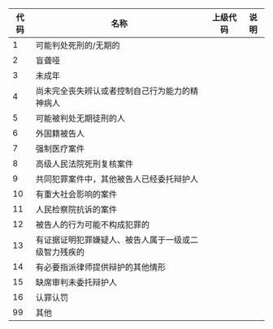 | 代码 | 名称                                                 | 上级代码 | 说明 |
| ---- | ---------------------------------------------------- | -------- | ---- |
| 1    | 可能判处死刑的/无期的                                |          |      |
| 2    | 盲聋哑                                               |          |      |
| 3    | 未成年                                               |          |      |
| 4    | 尚未完全丧失辨认或者控制自己行为能力的精神病人       |          |      |
| 5    | 可能被判处无期徒刑的人                               |          |      |
| 6    | 外国籍被告人                                         |          |      |
| 7    | 强制医疗案件                                         |          |      |
| 8    | 高级人民法院死刑复核案件                             |          |      |
| 9    | 共同犯罪案件中，其他被告人已经委托辩护人             |          |      |
| 10   | 有重大社会影响的案件                                 |          |      |
| 11   | 人民检察院抗诉的案件                                 |          |      |
| 12   | 被告人的行为可能不构成犯罪的                         |          |      |
| 13   | 有证据证明犯罪嫌疑人、被告人属于一级或二级智力残疾的 |          |      |
| 14   | 有必要指派律师提供辩护的其他情形                     |          |      |
| 15   | 缺席审判未委托辩护人                                 |          |      |
| 16   | 认罪认罚                                             |          |      |
| 99   | 其他                                                 |          |      |